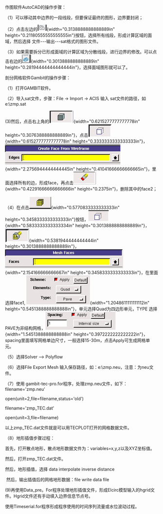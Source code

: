 作图软件AutoCAD的操作步骤：

（1）可以移动其中边界的一段线段，但要保证最终的图形，边界要封闭；

（2）点击左边的![](./media/image1.jpeg){width="0.3138888888888889in"
height="0.21180555555555555in"}按钮，选择所有线段，形成计算区域的面域，然后选择
文件---输出---sat格式的图形文件。

（3）如果需要拆分已形成面域的计算区域为分散线段，进行边界的修改。可以点击右边的![](./media/image2.jpeg){width="0.3013888888888889in"
height="0.28194444444444444in"}，选择面域图形就可以了。

剖分网格软件Gambit的操作步骤：

（1）打开GAMBIT软件。

（2）导入sat文件，步骤：File -\> Import -\> ACIS 输入
sat文件的路径，如e:\\zmp.sat

(3)然后，点击右上角的![](./media/image3.jpeg){width="0.6215277777777778in"
height="0.3076388888888889in"}，点击![](./media/image4.jpeg){width="0.6152777777777778in"
height="0.3333333333333333in"}，![](./media/image5.jpeg){width="2.2756944444444445in"
height="0.41041666666666665in"}，里面选择所有的边，形成face，再点击![](./media/image6.jpeg){width="0.42291666666666666in"
height="0.2375in"}，删除其中的face2；

（4）在点击![](./media/image7.jpeg){width="0.5770833333333333in"
height="0.3458333333333333in"}按钮，![](./media/image8.jpeg){width="0.5833333333333334in"
height="0.3013888888888889in"}，![](./media/image9.jpeg){width="0.5381944444444444in"
height="0.3013888888888889in"}，![](./media/image10.jpeg){width="2.154166666666667in"
height="0.3458333333333333in"}，在里面选择face1,
![](./media/image11.jpeg){width="1.2048611111111112in"
height="0.5451388888888888in"}，单元选择Quad为四边形单元，TYPE
选择PAVE为非结构网格，![](./media/image12.jpeg){width="1.5451388888888888in"
height="0.3972222222222222in"}，spacing里面填写网格单边尺寸，一般选择15-30m，点击Apply可生成网格单元。

（5）选择Solver --\> Polyflow

（6）选择File Export Mesh
输入保存路径，如：e:\\zmp.neu，注意：为neu文件。

（7）使用 gambit-tec-pro.for程序，处理zmp.neu文件，如下：
filename=\'zmp.neu\'

open(unit=2,file=filename,status=\'old\')

filename=\'zmp_TEC.dat\'

open(unit=3,file=filename)

以上zmp_TEC.dat文件就是可以用TECPLOT打开的网格数据文件。

（8）地形插值步骤过程：

首先，打开散点地形，散点地形数据文件为：variables=x,y,z以及XYZ坐标值。

然后，打开zmp_TEC.dat文件。

然后，地形插值，选择 data interpolate inverse distance

 然后，输出插值后的网格地形数据：file write data file

(9)再使用Data_pre。For程序处理地形插值文件，形成Elcirc模型输入的hgrid文件。Hgrid文件还有手动填入边界信息节点号。

使用Timeserial.for程序形成程序使用的时间序列流量或水位波动过程。
